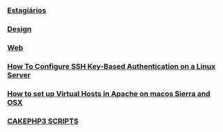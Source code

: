 ### [Estagiários](/sys-config/estagiarios/home)

### [Design](/sys-config/design/home)

### [Web](/sys-config/web/home)

### [How To Configure SSH Key-Based Authentication on a Linux Server](linux-server-ssh-key)

### [How to set up Virtual Hosts in Apache on macos Sierra and OSX](vhost-macos)

### [CAKEPHP3 SCRIPTS](cakephp-scripts)
